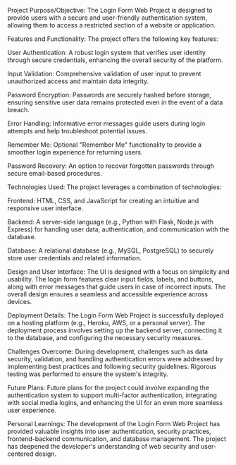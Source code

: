 Project Purpose/Objective: The Login Form Web Project is designed to provide users with a secure and user-friendly authentication system, allowing them to access a restricted section of a website or application.

Features and Functionality: The project offers the following key features:

User Authentication: A robust login system that verifies user identity through secure credentials, enhancing the overall security of the platform.

Input Validation: Comprehensive validation of user input to prevent unauthorized access and maintain data integrity.

Password Encryption: Passwords are securely hashed before storage, ensuring sensitive user data remains protected even in the event of a data breach.

Error Handling: Informative error messages guide users during login attempts and help troubleshoot potential issues.

Remember Me: Optional "Remember Me" functionality to provide a smoother login experience for returning users.

Password Recovery: An option to recover forgotten passwords through secure email-based procedures.

Technologies Used: The project leverages a combination of technologies:

Frontend: HTML, CSS, and JavaScript for creating an intuitive and responsive user interface.

Backend: A server-side language (e.g., Python with Flask, Node.js with Express) for handling user data, authentication, and communication with the database.

Database: A relational database (e.g., MySQL, PostgreSQL) to securely store user credentials and related information.

Design and User Interface: The UI is designed with a focus on simplicity and usability. The login form features clear input fields, labels, and buttons, along with error messages that guide users in case of incorrect inputs. The overall design ensures a seamless and accessible experience across devices.

Deployment Details: The Login Form Web Project is successfully deployed on a hosting platform (e.g., Heroku, AWS, or a personal server). The deployment process involves setting up the backend server, connecting it to the database, and configuring the necessary security measures.

Challenges Overcome: During development, challenges such as data security, validation, and handling authentication errors were addressed by implementing best practices and following security guidelines. Rigorous testing was performed to ensure the system's integrity.

Future Plans: Future plans for the project could involve expanding the authentication system to support multi-factor authentication, integrating with social media logins, and enhancing the UI for an even more seamless user experience.

Personal Learnings: The development of the Login Form Web Project has provided valuable insights into user authentication, security practices, frontend-backend communication, and database management. The project has deepened the developer's understanding of web security and user-centered design.

